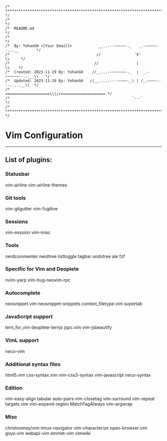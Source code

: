 ```
/* ******************************************************************************* */
/*                                                                                 */
/*  README.md                                                                      */
/*                                                                                 */
/*  By: YohanGH <[Your Email]>            __...--~~~~~-._   _.-~~~~~--...__        */
/*                                       //               `V'               \\     */
/*                                      //                 |                 \\    */
/*  Created: 2023-11-29 By: YohanGH    //__...--~~~~~~-._  |  _.-~~~~~~--...__\\   */
/*  Updated: 2023-11-29 By: YohanGH   //__.....----~~~~._\ | /_.~~~~----.....__\\  */
/*                                   ====================\\|//==================== */
/*                                                       `---`                     */
/* ******************************************************************************* */
```

# Vim Configuration

***

## List of plugins:

### Statusbar

vim-airline
vim-airline-themes

### Git tools

vim-gitgutter
vim-fugitive

### Sessions

vim-session
vim-misc

### Tools

nerdcommenter
nerdtree
listtoggle
tagbar
undotree
ale
fzf

### Specific for Vim and Deoplete

nvim-yarp
vim-hug-neovim-rpc

### Autocomplete

neosnippet.vim
neosnippet-snippets
context_filetype.vim
supertab

### JavaScript support

tern_for_vim
deoplete-ternjs
jspc.vim
vim-jsbeautify

### VimL support

neco-vim

### Additional syntax files

html5.vim
css-syntax.vim
vim-css3-syntax
vim-javascript
neco-syntax

### Edition

vim-easy-align
tabular
auto-pairs
vim-closetag
vim-surround
vim-repeat
targets.vim
vim-expand-region
MatchTagAlways
vim-argwrap

### Misc

christoomey/vim-tmux-navigator
vim-characterize
open-browser.vim
goyo.vim
webapi-vim
emmet-vim
vimwiki
